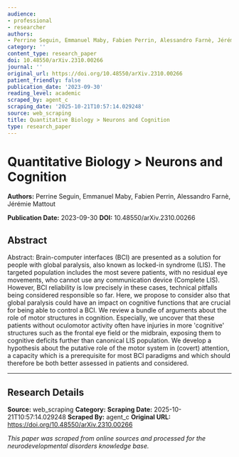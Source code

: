 ```yaml
---
audience:
- professional
- researcher
authors:
- Perrine Seguin, Emmanuel Maby, Fabien Perrin, Alessandro Farnè, Jérémie Mattout
category: ''
content_type: research_paper
doi: 10.48550/arXiv.2310.00266
journal: ''
original_url: https://doi.org/10.48550/arXiv.2310.00266
patient_friendly: false
publication_date: '2023-09-30'
reading_level: academic
scraped_by: agent_c
scraping_date: '2025-10-21T10:57:14.029248'
source: web_scraping
title: Quantitative Biology > Neurons and Cognition
type: research_paper
---
```

# Quantitative Biology > Neurons and Cognition

**Authors:** Perrine Seguin, Emmanuel Maby, Fabien Perrin, Alessandro Farnè, Jérémie Mattout

**Publication Date:** 2023-09-30
**DOI:** 10.48550/arXiv.2310.00266

## Abstract

Abstract:
Brain-computer interfaces (BCI) are presented as a solution for people with global paralysis, also known as locked-in syndrome (LIS). The targeted population includes the most severe patients, with no residual eye movements, who cannot use any communication device (Complete LIS). However, BCI reliability is low precisely in these cases, technical pitfalls being considered responsible so far. Here, we propose to consider also that global paralysis could have an impact on cognitive functions that are crucial for being able to control a BCI. We review a bundle of arguments about the role of motor structures in cognition. Especially, we uncover that these patients without oculomotor activity often have injuries in more 'cognitive' structures such as the frontal eye field or the midbrain, exposing them to cognitive deficits further than canonical LIS population. We develop a hypothesis about the putative role of the motor system in (covert) attention, a capacity which is a prerequisite for most BCI paradigms and which should therefore be both better assessed in patients and considered.

---

## Research Details

**Source:** web_scraping
**Category:** 
**Scraping Date:** 2025-10-21T10:57:14.029248
**Scraped By:** agent_c
**Original URL:** https://doi.org/10.48550/arXiv.2310.00266

*This paper was scraped from online sources and processed for the neurodevelopmental disorders knowledge base.*